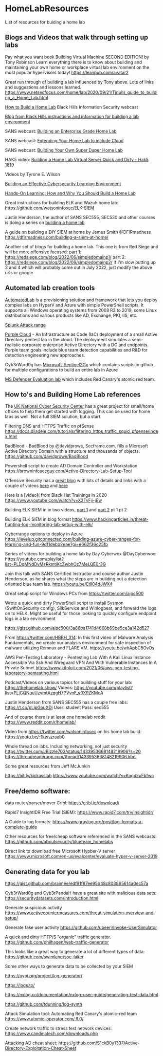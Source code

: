 # HomeLabResources
List of resources for buiding a home lab

## Blogs and Videos that walk through setting up labs
Pay what you want book
Building Virtual Machine SECOND EDITION! by Tony Robinson 
Learn everything there is to know about building and maintaining your own home or workplace virtual lab environment on the most popular hypervisors today!
https://leanpub.com/avatar2

Great run through of building a lab influenced by Tony above.  Lots of links and suggestions and lessons learned.
https://www.netsecfocus.com/home/lab/2020/09/21/Tjnulls_guide_to_building_a_Home_Lab.html

[How to Build a Home Lab](https://www.youtube.com/watch?v=_Ih_wjHafrM)
Black Hills Information Security webcast

[Blog from Black Hills instructions and information for building a lab environment](https://www.blackhillsinfosec.com/how-to-deploy-windows-optics-commands-downloads-instructions-and-screenshots/)

SANS webcast: [Building an Enterprise Grade Home Lab](https://youtu.be/jnotvkoUF9U)

SANS webcast: [Extending Your Home Lab to include Cloud](https://youtu.be/j69DRB4WGeY)

SANS webcast: [Building Your Own Super Duper Home Lab](https://youtu.be/uzqwoufhwyk)

HAK5 video: [Building a Home Lab Virtual Server Quick and Dirty - Hak5 1819](https://youtu.be/9SpQ1fRQAto)

Videos by Tyrone E. Wilson

[Building an Effective Cybersecurity Learning Environment](https://www.youtube.com/watch?v=ZYAgyZ7RZm8)

[Hands-On Learning: How and Why You Should Build a Home Lab](https://www.youtube.com/watch?v=CL2Ng191KQE)

Great instructions for building ELK and Wazuh home lab:  
https://github.com/watsoninfosec/ELK-SIEM

Justin Henderson, the author of SANS SEC555, SEC530 and other courses is doing a series on [building a home lab](https://youtube.com/playlist?list=PLIQlcXRut9IPF8cJSSf0-BsoFy_1SOGYQ)

A guide on building a DIY SIEM at home by James Smith @DFIRmadness
https://dfirmadness.com/building-a-siem-at-home/

Another set of blogs for building a home lab.  This one is from Red Siege and will be more offensive focused:
part 1:  https://redsiege.com/blog/2022/06/simpledomainp1/
part 2:  https://redsiege.com/blog/2022/06/simpledomainp2/
If I'm slow putting up 3 and 4 which will probably come out in July 2022, just modify the above urls or google

## Automated lab creation tools


[AutomatedLab](https://github.com/AutomatedLab/AutomatedLab)
is a provisioning solution and framework that lets you deploy complex labs on HyperV and Azure with simple PowerShell scripts. It supports all Windows operating systems from 2008 R2 to 2019, some Linux distributions and various products like AD, Exchange, PKI, IIS, etc. 

[Splunk Attack range](https://github.com/splunk/attack_range)

[Purple Cloud](https://github.com/iknowjason/PurpleCloud) - An Infrastructure as Code (IaC) deployment of a small Active Directory pentest lab in the cloud. The deployment simulates a semi-realistic corporate enterprise Active Directory with a DC and endpoints. Purple team goals include blue team detection capabilities and R&D for detection engineering new approaches. 

Cyb3rWard0g has [Microsoft-Sentinel2Go](https://github.com/OTRF/Microsoft-Sentinel2Go) which contains scripts in github for multiple configurations to build an entire lab in Azure

[MS Defender Evaluation lab](https://techcommunity.microsoft.com/t5/microsoft-defender-for-endpoint/evaluation-lab-expanded-os-support-amp-atomic-red-team/ba-p/2993927) which includes Red Canary's atomic red team.

## How to's and Building Home Lab references

The [UK National Cyber Security Center](https://github.com/ukncsc/lme) has a great project for small/home offices to help them get started with logging.  This can be used for home labs as well. Not a full SIEM solution, but a start.


Filtering DNS and HTTPS Traffic on pfSense
https://docs.diladele.com/tutorials/filtering_https_traffic_squid_pfsense/index.html


BadBlood - BadBlood by @davidprowe, Secframe.com, fills a Microsoft Active Directory Domain with a structure and thousands of objects:  
https://github.com/davidprowe/BadBlood


Powershell script to create AD Domain Controller and Workstation     
https://browninfosecguy.com/Active-Directory-Lab-Setup-Tool




Offensive Security has a [great blog](https://www.offensive-security.com/offsec/tjnulls-guide-to-building-a-home-lab/)  with lots of details and links with a couple of videos [here](https://youtu.be/X3TyFji-jEw) and [here](https://youtu.be/Ed1ujM3xWNg)

Here is a [video]( from Black Hat Trainings in 2020
https://www.youtube.com/watch?v=X3TyFji-jEw

Building ELK SIEM in in two videos, [part 1](https://youtu.be/HI072Rkthoc) and [part 2](https://youtu.be/mIXf2k9BQ3k)
  pt 1
  pt 2

Building ELK SIEM in blog format
https://www.hackingarticles.in/threat-hunting-log-monitoring-lab-setup-with-elk/

Cyberrange options to deploy in Azure
https://levelup.gitconnected.com/building-azure-cyber-ranges-for-learning-and-fun-9df1debb2eae?gi=e662f36c25fb

Series of videos for building a home lab by Day Cyberwox @DayCyberwox:
https://youtube.com/playlist?list=PLDqMNdDvMsRkmtiKcZwbhOz7MeLQE0r3G

Join this talk with SANS Certified Instructor and course author Justin Henderson, as he shares what the steps are in building out a detection oriented blue team lab.
https://youtu.be/EtlI04dJWX4

Great setup script for Windows PCs from https://twitter.com/ajpc500

Wrote a quick and dirty PowerShell script to install Sysmon (SwiftOnSecurity config), SilkService and Winlogbeat, and forward the logs on to HELK. Might be useful for those looking to quickly configure endpoint logs in a lab environment

https://gist.github.com/ajpc500/3a86ba1741d4868b69be5ce3a142d527

From https://twitter.com/HBRH_314:
In this first video of Malware Analysis Fundamentals, we create our analysis environment for safe inspection of malware utilizing Remnux and FLARE VM.
https://youtu.be/whApbC5OvOs

AWS Pen-Testing Laboratory - Pentesting Lab With A Kali Linux Instance Accessible Via Ssh And Wireguard VPN And With Vulnerable Instances In A Private Subnet 
https://www.kitploit.com/2021/06/aws-pen-testing-laboratory-pentesting.html

Podcast/Videos on various topics for building stuff for your lab:
https://thehomelab.show/
Videos: https://youtube.com/playlist?list=PLjGQNuuUzvmtAzqgH7PVvnF_v0X9ZKMeA

Justin Henderson from SANS SEC555 has a couple free labs:  https://t.co/pLipGouXDj
User: student Pass: sec555

And of course there is at least one homelab reddit
https://www.reddit.com/r/homelab/

Video from https://twitter.com/watsoninfosec on his home lab build:
https://youtu.be/-1kwszraub0



Whole thread on labs.  Including networking, not just security
https://twitter.com/JBizzle703/status/1433953668148219906?s=20
https://threadreaderapp.com/thread/1433953668148219906.html


Some great resources from Jeff McJunkin

https://bit.ly/kickasslab
https://www.youtube.com/watch?v=KogdkuEbfwc


## Free/demo software:

data router/parser/mover  Cribl:  https://cribl.io/download/

Rapid7 InsightIDR Free Trial (SIEM): https://www.rapid7.com/try/insightidr/

A Guide to log formats:
https://www.graylog.org/post/log-formats-a-complete-guide

Other resources for free/cheap software referenced in the SANS webcasts:   https://github.com/aboutsecurity/blueteam_homelabs

Direct link to download free Microsoft Hypber-V server    
https://www.microsoft.com/en-us/evalcenter/evaluate-hyper-v-server-2019

## Generating data for you lab

https://gist.github.com/braimee/edf91f87ee95b48c803895614a0ec57a

Cyb3rWard0g and Cyb3rPandaH have a great site with malicious data sets:
    https://securitydatasets.com/introduction.html
    
Generate suspicious activity
https://www.activecountermeasures.com/threat-simulation-overview-and-setup/

Generate fake user activity
https://github.com/ubeeri/Invoke-UserSimulator

A quick and dirty HTTP/S "organic" traffic generator.    https://github.com/philhagen/web-traffic-generator

This looks like a great way to generate a lot of different types of data:
https://github.com/swimlane/soc-faker

Some other ways to generate data to be collected by your SIEM

https://pypi.org/project/log-generator/

https://logs.to/

https://nxlog.co/documentation/nxlog-user-guide/generating-test-data.html

https://github.com/tdunning/log-synth


Attack Simulation tool:  Automating Red Canary's atomic-red team   https://www.atomic-operator.com/.6.0/

Create network traffic to stress test network devices:  https://www.candelatech.com/downloads.php

Attacking AD cheat sheet:  https://github.com/S1ckB0y1337/Active-Directory-Exploitation-Cheat-Sheet
